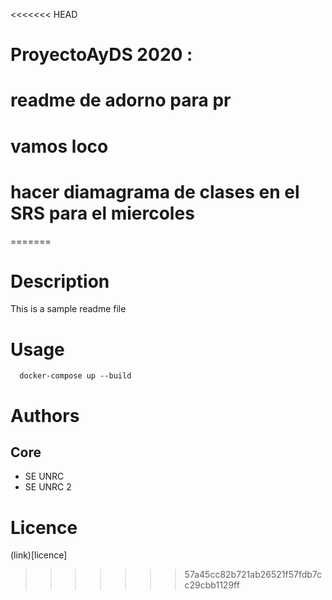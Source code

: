 <<<<<<< HEAD
# ProyectoAyDS 2020 :
# readme de adorno para pr
# vamos loco
# hacer diamagrama de clases en el SRS para el miercoles 
=======
# Description

This is a sample readme file 

# Usage

```
  docker-compose up --build
```


# Authors

## Core

  * SE UNRC
  * SE UNRC 2

# Licence
(link)[licence]

>>>>>>> 57a45cc82b721ab26521f57fdb7cc29cbb1129ff

